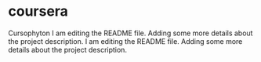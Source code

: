 # coursera
Cursophyton
I am editing the README file. Adding some more details about the project description.
I am editing the README file. Adding some more details about the project description.
